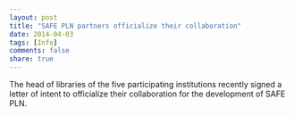 ```yaml
---
layout: post
title: "SAFE PLN partners officialize their collaboration"
date: 2014-04-03
tags: [Info]
comments: false
share: true
---
```


The head of libraries of the five participating institutions recently signed a letter of intent to officialize their collaboration for the development of SAFE PLN.

